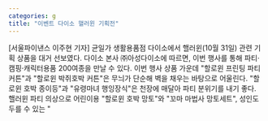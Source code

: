 ```yaml
---
categories: g
title: "이벤트 다이소 핼러윈 기획전"
---
```

[서울파이낸스 이주현 기자] 균일가 생활용품점 다이소에서 핼러윈(10월 31일) 관련 기획 상품을 대거 선보였다. 다이소 본사 ㈜아성다이소에 따르면, 이번 행사를 통해 파티·캠핑·캐릭터용품 200여종을 만날 수 있다. 이번 행사 상품 가운데 "할로윈 프린팅 파티커튼"과 "할로윈 박쥐호박 커튼"은 무늬가 단순해 벽을 채우는 바탕으로 어울린다. "할로윈 호박 종이등"과 "유령마녀 행잉장식"은 천장에 매달아 파티 분위기를 내기 좋다. 핼러윈 파티 의상으로 어린이용 "할로윈 호박 망토"와 "꼬마 마법사 망토세트", 성인도 두를 수 있는 "